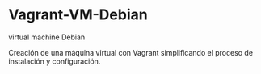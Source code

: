 # Vagrant-VM-Debian
virtual machine Debian

Creación de una máquina virtual con Vagrant simplificando el proceso de instalación y configuración.
